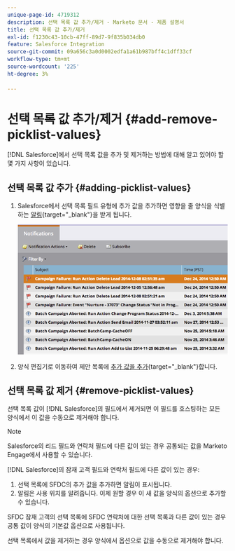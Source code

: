 ```yaml
---
unique-page-id: 4719312
description: 선택 목록 값 추가/제거 - Marketo 문서 - 제품 설명서
title: 선택 목록 값 추가/제거
exl-id: f1230c43-10cb-47ff-89d7-9f835b034db0
feature: Salesforce Integration
source-git-commit: 09a656c3a0d0002edfa1a61b987bff4c1dff33cf
workflow-type: tm+mt
source-wordcount: '225'
ht-degree: 3%

---
```


# 선택 목록 값 추가/제거 {#add-remove-picklist-values}

[!DNL Salesforce]에서 선택 목록 값을 추가 및 제거하는 방법에 대해 알고 있어야 할 몇 가지 사항이 있습니다.

## 선택 목록 값 추가 {#adding-picklist-values}

1. Salesforce에서 선택 목록 필드 유형에 추가 값을 추가하면 영향을 줄 양식을 식별하는 [알림](/help/marketo/product-docs/core-marketo-concepts/miscellaneous/understanding-notifications.md){target="_blank"}을 받게 됩니다.

   ![](assets/image2015-1-21-14-3a4-3a7.png)

1. 양식 편집기로 이동하여 제안 목록에 [추가 값을 추가](/help/marketo/product-docs/demand-generation/forms/form-actions/add-a-country-picklist-to-your-form.md){target="_blank"}합니다.

## 선택 목록 값 제거 {#remove-picklist-values}

선택 목록 값이 [!DNL Salesforce]의 필드에서 제거되면 이 필드를 호스팅하는 모든 양식에서 이 값을 수동으로 제거해야 합니다.

>[!NOTE]
>
>Salesforce의 리드 필드와 연락처 필드에 다른 값이 있는 경우 공통되는 값을 Marketo Engage에서 사용할 수 있습니다.

[!DNL Salesforce]의 잠재 고객 필드와 연락처 필드에 다른 값이 있는 경우:

1. 선택 목록에 SFDC의 추가 값을 추가하면 알림이 표시됩니다.
1. 알림은 사용 위치를 알려줍니다. 이제 원할 경우 이 새 값을 양식의 옵션으로 추가할 수 있습니다.

SFDC 잠재 고객의 선택 목록에 SFDC 연락처에 대한 선택 목록과 다른 값이 있는 경우 공통 값이 양식의 기본값 옵션으로 사용됩니다.

선택 목록에서 값을 제거하는 경우 양식에서 옵션으로 값을 수동으로 제거해야 합니다.

